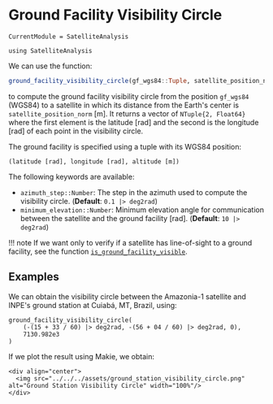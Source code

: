 Ground Facility Visibility Circle
=================================

```@meta
CurrentModule = SatelliteAnalysis
```

```@setup ground_facility_visibility_circle
using SatelliteAnalysis
```

We can use the function:

```julia
ground_facility_visibility_circle(gf_wgs84::Tuple, satellite_position_norm::Number; kwargs...) -> Vector{NTuple{2, Float64}}
```

to compute the ground facility visibility circle from the position `gf_wgs84` (WGS84) to a
satellite in which its distance from the Earth's center is `satellite_position_norm` [m]. It
returns a vector of `NTuple{2, Float64}` where the first element is the latitude [rad] and
the second is the longitude [rad] of each point in the visibility circle.

The ground facility is specified using a tuple with its WGS84 position:

```
(latitude [rad], longitude [rad], altitude [m])
```

The following keywords are available:

- `azimuth_step::Number`: The step in the azimuth used to compute the visibility circle.
    (**Default**: `0.1 |> deg2rad`)
- `minimum_elevation::Number`: Minimum elevation angle for communication between the
    satellite and the ground facility [rad].
    (**Default**: `10 |> deg2rad`)


!!! note
    If we want only to verify if a satellite has line-of-sight to a ground facility, see the
    function [`is_ground_facility_visible`](@ref).

## Examples

We can obtain the visibility circle between the Amazonia-1 satellite and INPE's ground
station at Cuiabá, MT, Brazil, using:

```@repl ground_facility_visibility_circle
ground_facility_visibility_circle(
    (-(15 + 33 / 60) |> deg2rad, -(56 + 04 / 60) |> deg2rad, 0),
    7130.982e3
)
```

If we plot the result using Makie, we obtain:

```@raw html
<div align="center">
  <img src="../../../assets/ground_station_visibility_circle.png" alt="Ground Station Visibility Circle" width="100%"/>
</div>
```


